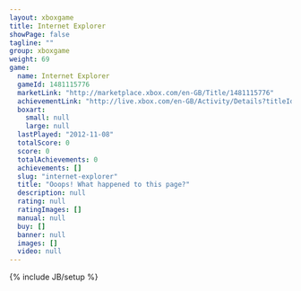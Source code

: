 ```yaml
---
layout: xboxgame
title: Internet Explorer
showPage: false
tagline: ""
group: xboxgame
weight: 69
game: 
  name: Internet Explorer
  gameId: 1481115776
  marketLink: "http://marketplace.xbox.com/en-GB/Title/1481115776"
  achievementLink: "http://live.xbox.com/en-GB/Activity/Details?titleId=1481115776"
  boxart: 
    small: null
    large: null
  lastPlayed: "2012-11-08"
  totalScore: 0
  score: 0
  totalAchievements: 0
  achievements: []
  slug: "internet-explorer"
  title: "Ooops! What happened to this page?"
  description: null
  rating: null
  ratingImages: []
  manual: null
  buy: []
  banner: null
  images: []
  video: null
---
```

{% include JB/setup %}